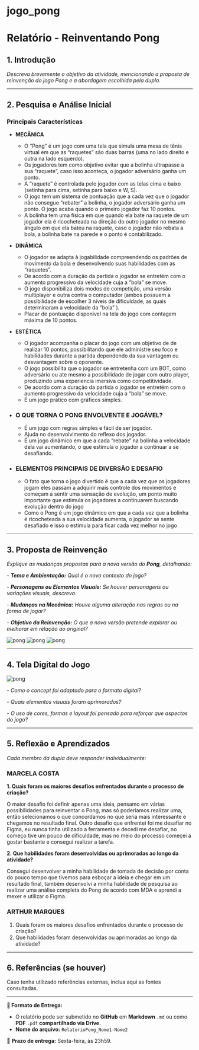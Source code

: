 # jogo_pong
# Relatório - Reinventando Pong


## 1. Introdução  
*Descreva brevemente o objetivo da atividade, mencionando a proposta de reinvenção do jogo Pong e a abordagem escolhida pela dupla.*
 
---

## 2. Pesquisa e Análise Inicial  
### Principais Características

- **MECÂNICA**
    - O “Pong” é um jogo com uma tela que simula uma mesa de tênis virtual em que as “raquetes” são duas barras (uma no lado direito e outra na lado esquerdo).
    - Os jogadores tem como objetivo evitar que a bolinha ultrapasse a sua “raquete”, caso isso aconteça, o jogador adversário ganha um ponto.
    - A “raquete” é controlada pelo jogador com as telas cima e baixo (setinha para cima, setinha para baixo e W, S).
    - O jogo tem um sistema de pontuação que a cada vez que o jogador não consegue “rebater” a bolinha, o jogador adversário ganha um ponto. O jogo acaba quando o primeiro jogador faz 10 pontos.
    - A bolinha tem uma física em que quando ela bate na raquete de um jogador ela é ricocheteada na direção do outro jogador no mesmo ângulo em que ela bateu na raquete, caso o jogador não rebata a bola, a bolinha bate na parede e o ponto é contabilizado.
    
- **DINÂMICA**
    - O  jogador se adapta à jogabilidade compreendendo os padrões de movimento da bola e desenvolvendo suas habilidades com as “raquetes”.
    - De acordo com a duração da partida o jogador se entretém com o aumento progressivo da velocidade cuja a “bola” se move.
    - O jogo disponibiliza dois modos de competição, uma versão multiplayer e outra contra o computador (ambos possuem a possibilidade de escolher 3 níveis de dificuldade, as quais determinaram a velocidade da “bola” ).
    - Placar de pontuação disponível na tela do jogo com contagem máxima de 10 pontos.
    
- **ESTÉTICA**
    - O jogador acompanha o placar do jogo com um objetivo de de realizar 10 pontos, possibilitando que ele administre seu foco e habilidades durante a partida dependendo da sua vantagem ou desvantagem sobre o oponente.
    - O jogo possibilita que o jogador se entretenha com um BOT, como adversário ou ate mesmo a possibilidade de jogar com outro player, produzindo uma experiencia imersiva como competitividade.
    - De acordo com a duração da partida o jogador se entretém com o aumento progressivo da velocidade cuja a “bola” se move.
    - É um jogo prático com gráficos simples.

- ### O  QUE TORNA O PONG ENVOLVENTE E JOGÁVEL?
    - É um jogo com regras simples e fácil de ser jogador.
    - Ajuda no desenvolvimento do reflexo dos jogador.
    - É um jogo dinâmico em que a cada “rebate” na bolinha a velocidade dela vai aumentando, o que estimula o jogador a continuar a se desafiando.
    
- ### ELEMENTOS PRINCIPAIS DE DIVERSÃO E DESAFIO
    - O fato que torna o jogo divertido é que a cada vez que os jogadores jogam eles passam a adquirir mais controle dos movimentos e começam a sentir uma sensação de evolução, um ponto muito importante que estimula os jogadores a continuarem buscando evolução dentro do jogo
    - Como o Pong é um jogo dinâmico em que a cada vez que a bolinha é ricocheteada a sua velocidade aumenta, o jogador se sente desafiado e isso o estimula para ficar cada vez melhor no jogo

---

## 3. Proposta de Reinvenção  
*Explique as mudanças propostas para a nova versão do **Pong**, detalhando:*  

*- **Tema e Ambientação:** Qual é o novo contexto do jogo?*

*- **Personagens ou Elementos Visuais:** Se houver personagens ou variações visuais, descreva.*

*- **Mudanças na Mecânica:** Houve alguma alteração nas regras ou na forma de jogar?*

*- **Objetivo da Reinvenção:** O que a nova versão pretende explorar ou melhorar em relação ao original?*

![pong](assets/ConceptArt-1.jpg)
![pong](assets/ConceptArt-2.jpg)
![pong](assets/ConceptArt-3.jpg)

---

## 4. Tela Digital do Jogo  
![pong](assets/pong.png)

*- Como o concept foi adaptado para o formato digital?*

*- Quais elementos visuais foram aprimorados?*  

*- O uso de cores, formas e layout foi pensado para reforçar que aspectos do jogo?*  

---

## 5. Reflexão e Aprendizados  
*Cada membro da dupla deve responder individualmente:* 

### MARCELA COSTA
**1. Quais foram os maiores desafios enfrentados durante o processo de criação?**
   
   O maior desafio foi definir apenas uma ideia, pensamo em várias possibilidades para reinventar o Pong, mas só poderiamos realizar uma, então selecionamos o que concordamos no que seria mais interessante e chegamos no resultado final. Outro desafio que enfrentei foi me desafiar no Figma, eu nunca tinha utilizado a ferramenta e decedi me desafiar, no começo tive um pouco de dificuldade, mas no meio do processo começei a gostar bastante e consegui realizar a tarefa.
   
**2. Que habilidades foram desenvolvidas ou aprimoradas ao longo da atividade?**

   Consegui desenvolver a minha habilidade de tomada de decisão por conta do pouco tempo que tivemos para esboçar a ideia e chegar em um resultado final, também desenvolvi a minha habilidade de pesquisa ao realizar uma análise completa do Pong de acordo com MDA e aprendi a mexer e utilizar o Figma.

### ARTHUR MARQUES
1. Quais foram os maiores desafios enfrentados durante o processo de criação?
2. Que habilidades foram desenvolvidas ou aprimoradas ao longo da atividade? 

---

## 6. Referências (se houver)  
Caso tenha utilizado referências externas, inclua aqui as fontes consultadas.  

---

**📝 Formato de Entrega:**  
- O relatório pode ser submetido no **GitHub** em **Markdown** `.md` ou como **PDF** `.pdf` **compartilhado via Drive**.  
- **Nome do arquivo:** `RelatorioPong_Nome1-Nome2`  

📌 **Prazo de entrega:** Sexta-feira, às 23h59.
